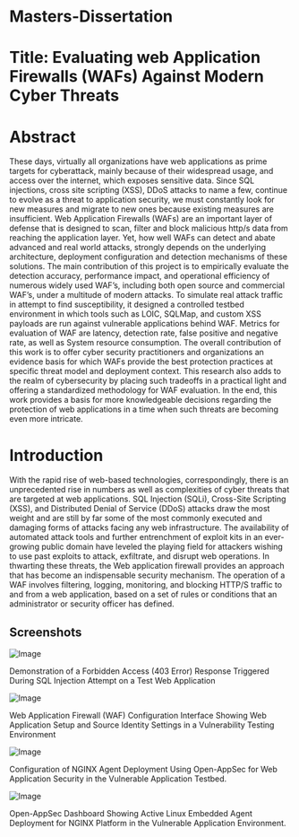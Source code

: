 
# Masters-Dissertation
# Title: Evaluating web Application Firewalls (WAFs) Against Modern Cyber Threats

# Abstract
These days, virtually all organizations have web applications as prime targets for cyberattack, mainly because of their widespread usage, and access over the internet, which exposes sensitive data. Since SQL injections, cross site scripting (XSS), DDoS attacks to name a few, continue to evolve as a threat to application security, we must constantly look for new measures and migrate to new ones because existing measures are insufficient. Web Application Firewalls (WAFs) are an important layer of defense that is designed to scan, filter and block malicious http/s data from reaching the application layer. Yet, how well WAFs can detect and abate advanced and real world attacks, strongly depends on the underlying architecture, deployment configuration and detection mechanisms of these solutions. The main contribution of this project is to empirically evaluate the detection accuracy, performance impact, and operational efficiency of numerous widely used WAF’s, including both open source and commercial WAF’s, under a multitude of modern attacks. 
To simulate real attack traffic in attempt to find susceptibility, it designed a controlled testbed environment in which tools such as LOIC, SQLMap, and custom XSS payloads are run against vulnerable applications behind WAF. Metrics for evaluation of WAF are latency, detection rate, false positive and negative rate, as well as System resource consumption. The overall contribution of this work is to offer cyber security practitioners and organizations an evidence basis for which WAFs provide the best protection practices at specific threat model and deployment context. This research also adds to the realm of cybersecurity by placing such tradeoffs in a practical light and offering a standardized methodology for WAF evaluation. In the end, this work provides a basis for more knowledgeable decisions regarding the protection of web applications in a time when such threats are becoming even more intricate.

# Introduction

With the rapid rise of web-based technologies, correspondingly, there is an unprecedented rise in numbers as well as complexities of cyber threats that are targeted at web applications. SQL Injection (SQLi), Cross-Site Scripting (XSS), and Distributed Denial of Service (DDoS) attacks draw the most weight and are still by far some of the most commonly executed and damaging forms of attacks facing any web infrastructure. The availability of automated attack tools and further entrenchment of exploit kits in an ever-growing public domain have leveled the playing field for attackers wishing to use past exploits to attack, exfiltrate, and disrupt web operations. In thwarting these threats, the Web application firewall provides an approach that has become an indispensable security mechanism. The operation of a WAF involves filtering, logging, monitoring, and blocking HTTP/S traffic to and from a web application, based on a set of rules or conditions that an administrator or security officer has defined. 







## Screenshots


![Image](https://github.com/user-attachments/assets/3598d927-0060-47da-994c-6c9c61916701)

Demonstration of a Forbidden Access (403 Error) Response Triggered During SQL Injection Attempt on a Test Web Application

![Image](https://github.com/user-attachments/assets/1eef0f38-cc47-4f14-98a3-4d83bf2c6f98)

Web Application Firewall (WAF) Configuration Interface Showing Web Application Setup and Source Identity Settings in a Vulnerability Testing Environment

![Image](https://github.com/user-attachments/assets/7e513ed7-eb0d-4441-9d53-3bdc16d10a43)

Configuration of NGINX Agent Deployment Using Open-AppSec for Web Application Security in the Vulnerable Application Testbed.

![Image](https://github.com/user-attachments/assets/9d40fa17-611d-4258-9720-10f2db08b2c4)

Open-AppSec Dashboard Showing Active Linux Embedded Agent Deployment for NGINX Platform in the Vulnerable Application Environment.



